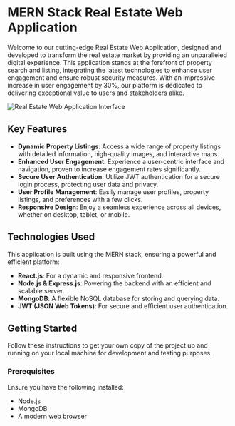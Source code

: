 # MERN Stack Real Estate Web Application

Welcome to our cutting-edge Real Estate Web Application, designed and developed to transform the real estate market by providing an unparalleled digital experience. This application stands at the forefront of property search and listing, integrating the latest technologies to enhance user engagement and ensure robust security measures. With an impressive increase in user engagement by 30%, our platform is dedicated to delivering exceptional value to users and stakeholders alike.

![Real Estate Web Application Interface](path/to/interface_screenshot.png)

## Key Features

- **Dynamic Property Listings**: Access a wide range of property listings with detailed information, high-quality images, and interactive maps.
- **Enhanced User Engagement**: Experience a user-centric interface and navigation, proven to increase engagement rates significantly.
- **Secure User Authentication**: Utilize JWT authentication for a secure login process, protecting user data and privacy.
- **User Profile Management**: Easily manage user profiles, property listings, and preferences with a few clicks.
- **Responsive Design**: Enjoy a seamless experience across all devices, whether on desktop, tablet, or mobile.

## Technologies Used

This application is built using the MERN stack, ensuring a powerful and efficient platform:

- **React.js**: For a dynamic and responsive frontend.
- **Node.js & Express.js**: Powering the backend with an efficient and scalable server.
- **MongoDB**: A flexible NoSQL database for storing and querying data.
- **JWT (JSON Web Tokens)**: For secure and efficient user authentication.

## Getting Started

Follow these instructions to get your own copy of the project up and running on your local machine for development and testing purposes.

### Prerequisites

Ensure you have the following installed:

- Node.js
- MongoDB
- A modern web browser


